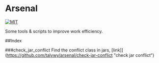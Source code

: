 # Arsenal

[![MIT](https://camo.githubusercontent.com/890acbdcb87868b382af9a4b1fac507b9659d9bf/68747470733a2f2f696d672e736869656c64732e696f2f62616467652f6c6963656e73652d4d49542d626c75652e737667)](http://opensource.org/licenses/MIT)

Some tools &amp; scripts to improve work efficiency.

##Index

###check_jar_conflict
Find the conflict class in jars, [link]](https://github.com/talywy/arsenal/check-jar-conflict "check jar conflict")

